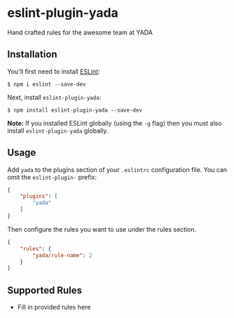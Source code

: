 # eslint-plugin-yada

Hand crafted rules for the awesome team at YADA

## Installation

You'll first need to install [ESLint](http://eslint.org):

```
$ npm i eslint --save-dev
```

Next, install `eslint-plugin-yada`:

```
$ npm install eslint-plugin-yada --save-dev
```

**Note:** If you installed ESLint globally (using the `-g` flag) then you must also install `eslint-plugin-yada` globally.

## Usage

Add `yada` to the plugins section of your `.eslintrc` configuration file. You can omit the `eslint-plugin-` prefix:

```json
{
    "plugins": [
        "yada"
    ]
}
```


Then configure the rules you want to use under the rules section.

```json
{
    "rules": {
        "yada/rule-name": 2
    }
}
```

## Supported Rules

* Fill in provided rules here






